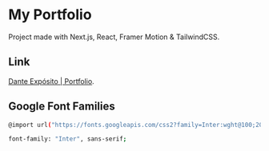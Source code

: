# My Portfolio

Project made with Next.js, React, Framer Motion & TailwindCSS.

## Link

[Dante Expósito | Portfolio](https://www.danteexpo.com/).

## Google Font Families

```bash
@import url("https://fonts.googleapis.com/css2?family=Inter:wght@100;200;300;400;500;600;700;800;900&display=swap");

font-family: "Inter", sans-serif;
```

